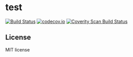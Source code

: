 # test

[![Build Status](https://travis-ci.org/amijunk/junk001.svg?branch=master)](https://travis-ci.org/amijunk/junk001?branch=master)
[![codecov.io](https://codecov.io/github/amijunk/junk001/coverage.svg?branch=master)](https://codecov.io/github/amijunk/junk001?branch=master)
[![Coverity Scan Build Status](https://scan.coverity.com/projects/9882/badge.svg)](https://scan.coverity.com/projects/9882)

## License
MIT license

